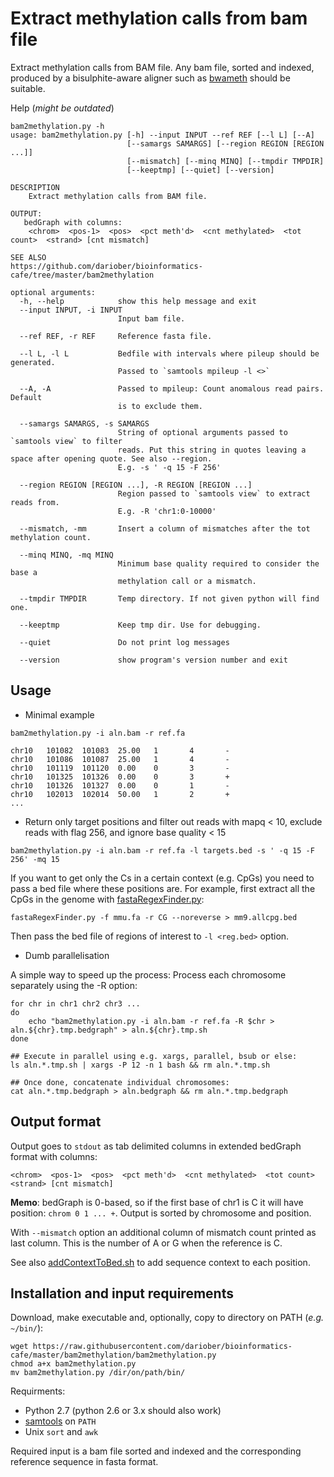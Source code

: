 # Extract methylation calls from bam file

Extract methylation calls from BAM file. Any bam file, sorted and indexed, produced by a bisulphite-aware aligner such as [bwameth](https://github.com/brentp/bwa-meth) should be suitable.

Help (*might be outdated*)

```
bam2methylation.py -h
usage: bam2methylation.py [-h] --input INPUT --ref REF [--l L] [--A]
                          [--samargs SAMARGS] [--region REGION [REGION ...]]
                          [--mismatch] [--minq MINQ] [--tmpdir TMPDIR]
                          [--keeptmp] [--quiet] [--version]

DESCRIPTION
    Extract methylation calls from BAM file.
    
OUTPUT:
   bedGraph with columns:
    <chrom>  <pos-1>  <pos>  <pct meth'd>  <cnt methylated>  <tot count>  <strand> [cnt mismatch]

SEE ALSO
https://github.com/dariober/bioinformatics-cafe/tree/master/bam2methylation

optional arguments:
  -h, --help            show this help message and exit
  --input INPUT, -i INPUT
                        Input bam file.
                                           
  --ref REF, -r REF     Reference fasta file.
                                           
  --l L, -l L           Bedfile with intervals where pileup should be generated.
                        Passed to `samtools mpileup -l <>`
                                           
  --A, -A               Passed to mpileup: Count anomalous read pairs. Default
                        is to exclude them.
                                           
  --samargs SAMARGS, -s SAMARGS
                        String of optional arguments passed to `samtools view` to filter
                        reads. Put this string in quotes leaving a space after opening quote. See also --region. 
                        E.g. -s ' -q 15 -F 256'
                                           
  --region REGION [REGION ...], -R REGION [REGION ...]
                        Region passed to `samtools view` to extract reads from.
                        E.g. -R 'chr1:0-10000'
                                           
  --mismatch, -mm       Insert a column of mismatches after the tot methylation count.
                                           
  --minq MINQ, -mq MINQ
                        Minimum base quality required to consider the base a
                        methylation call or a mismatch.
                                           
  --tmpdir TMPDIR       Temp directory. If not given python will find one.
                                           
  --keeptmp             Keep tmp dir. Use for debugging.
                                           
  --quiet               Do not print log messages
                                            
  --version             show program's version number and exit
```

## Usage

* Minimal example

```
bam2methylation.py -i aln.bam -r ref.fa

chr10   101082  101083  25.00   1       4       -
chr10   101086  101087  25.00   1       4       -
chr10   101119  101120  0.00    0       3       -
chr10   101325  101326  0.00    0       3       +
chr10   101326  101327  0.00    0       1       -
chr10   102013  102014  50.00   1       2       +
...
```

* Return only target positions and filter out reads with mapq < 10, exclude reads with flag 256, and ignore base quality < 15

```
bam2methylation.py -i aln.bam -r ref.fa -l targets.bed -s ' -q 15 -F 256' -mq 15
```

If you want to get only the Cs in a certain context (e.g. CpGs) you need to pass
a bed file where these positions are. For example, first extract all the CpGs in the genome with
[fastaRegexFinder.py](https://raw.githubusercontent.com/dariober/bioinformatics-cafe/master/fastaRegexFinder.py):

```
fastaRegexFinder.py -f mmu.fa -r CG --noreverse > mm9.allcpg.bed
```

Then pass the bed file of regions of interest to `-l <reg.bed>` option.

* Dumb parallelisation

A simple way to speed up the process: Process each chromosome separately using the -R option:

```
for chr in chr1 chr2 chr3 ...
do
    echo "bam2methylation.py -i aln.bam -r ref.fa -R $chr > aln.${chr}.tmp.bedgraph" > aln.${chr}.tmp.sh
done

## Execute in parallel using e.g. xargs, parallel, bsub or else:
ls aln.*.tmp.sh | xargs -P 12 -n 1 bash && rm aln.*.tmp.sh

## Once done, concatenate individual chromosomes:
cat aln.*.tmp.bedgraph > aln.bedgraph && rm aln.*.tmp.bedgraph
```

## Output format

Output goes to `stdout` as tab delimited columns in extended bedGraph format with columns:

```
<chrom>  <pos-1>  <pos>  <pct meth'd>  <cnt methylated>  <tot count>  <strand> [cnt mismatch]
```

**Memo**: bedGraph is 0-based, so if the first base of chr1 is C it will have position: `chrom 0 1 ... +`. Output is sorted by chromosome and position.

With `--mismatch` option an additional column of mismatch count printed as last column. This is the number of A or G when the reference is C.

See also [addContextToBed.sh](https://github.com/dariober/bioinformatics-cafe/tree/master/addContextToBed) to add sequence context to each position.

## Installation and input requirements

Download, make executable and, optionally, copy to directory on PATH (*e.g.* `~/bin/`):

```
wget https://raw.githubusercontent.com/dariober/bioinformatics-cafe/master/bam2methylation/bam2methylation.py
chmod a+x bam2methylation.py
mv bam2methylation.py /dir/on/path/bin/
```

Requirments:

* Python 2.7 (python 2.6 or 3.x should also work)
* [samtools](http://www.htslib.org/) on `PATH`
* Unix `sort` and `awk`

Required input is a bam file sorted and indexed and the corresponding reference sequence in fasta format.
